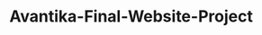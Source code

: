 # Avantika-Final-Website-Project

<!-- Code snippets adapted from: https://www.w3schools.com/html/default.asp; https://www.w3schools.com/css/default.asp; https://www.w3schools.com/bootstrap5/index.php; https://www.w3schools.com/js/default.asp -->
